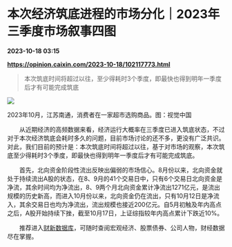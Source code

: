 # 本次经济筑底进程的市场分化｜2023年三季度市场叙事四图

**2023-10-18 03:15**

**https://opinion.caixin.com/2023-10-18/102117773.html**

> 本次筑底时间将超过以往，至少得耗时3个季度，即最快也得到明年一季度后才有可能完成筑底

  

![](https://img.caixin.com/2023-10-18/169759768388923_840_560.jpg)

2023年10月，江苏南通，消费者在一家超市选购商品。图：视觉中国

  

　　从近期经济的高频数据来看，经济运行大概率在三季度已进入筑底状态，不过对于本次经济筑底会耗时多久的问题，目前市场讨论的还不多，更没有广泛共识。对此，我们目前的预计是：本次筑底时间将超过以往，基于对市场的观察，本次筑底至少得耗时3个季度，即最快也得到明年一季度后才有可能完成筑底。

　　首先，北向资金阶段性流出反映出偏弱的市场信心。8月份以来，北向资金就处于持续流出A股的状态，在8、9月的41个交易日中，只有6个交易日北向资金是净流，其余时间均为净流出，8、9两个月北向资金累计净流出1271亿元，是流出规模的历史新高，而进入10月份以来，北向资金仍在流出，只有10月12日是净流入，其余交易日也均为净流出，流出规模也接近200亿元。自5月初触及年内高点之后，A股开始持续下挫，截至10月17日，上证综指较年内高点累计下跌近10%。

　　推荐进入[财新数据库](https://cxdata.caixin.com/index)，可随时查阅宏观经济、股票债券、公司人物，财经数据尽在掌握。